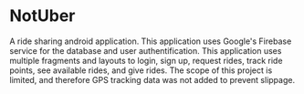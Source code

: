 # NotUber
A ride sharing android application. This application uses Google's Firebase service for the database and user authentification. This application uses multiple fragments and layouts to login, sign up, request rides, track ride points, see available rides, and give rides. The scope of this project is limited, and therefore GPS tracking data was not added to prevent slippage.
